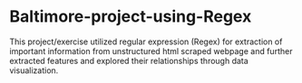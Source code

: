 # Baltimore-project-using-Regex
This project/exercise utilized regular expression (Regex) for extraction of important information from unstructured html scraped webpage and further extracted features and explored their relationships through data visualization.
